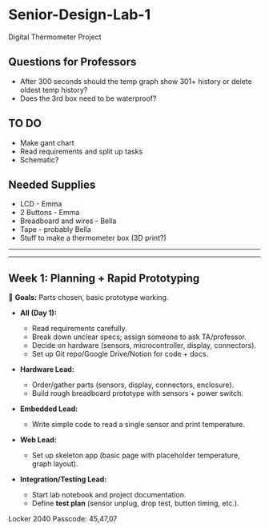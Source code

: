 # Senior-Design-Lab-1
Digital Thermometer Project 

## Questions for Professors
* After 300 seconds should the temp graph show 301+ history or delete oldest temp history?
* Does the 3rd box need to be waterproof?

## TO DO
* Make gant chart
* Read requirements and split up tasks
* Schematic?

## Needed Supplies
* LCD - Emma
* 2 Buttons - Emma
* Breadboard and wires - Bella
* Tape - probably Bella
* Stuff to make a thermometer box (3D print?)


---
---


## **Week 1: Planning + Rapid Prototyping**

🔹 **Goals:** Parts chosen, basic prototype working.

* **All (Day 1):**

  * Read requirements carefully.
  * Break down unclear specs; assign someone to ask TA/professor.
  * Decide on hardware (sensors, microcontroller, display, connectors).
  * Set up Git repo/Google Drive/Notion for code + docs.

* **Hardware Lead:**

  * Order/gather parts (sensors, display, connectors, enclosure).
  * Build rough breadboard prototype with sensors + power switch.

* **Embedded Lead:**

  * Write simple code to read a single sensor and print temperature.

* **Web Lead:**

  * Set up skeleton app (basic page with placeholder temperature, graph layout).

* **Integration/Testing Lead:**

  * Start lab notebook and project documentation.
  * Define **test plan** (sensor unplug, drop test, button timing, etc.).



Locker 2040 Passcode: 45,47,07
